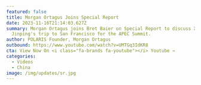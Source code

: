 ```yaml
---
featured: false
title: Morgan Ortagus Joins Special Report
date: 2023-11-16T21:14:03.627Z
summary: Morgan Ortagus joins Bret Baier on Special Report to discuss Xi
  Jinping's trip to San Francisco for the APEC Summit.
author: POLARIS Founder, Morgan Ortagus
outbound: https://www.youtube.com/watch?v=UMTGq3IdKR8
cta: View Now On <i class="fa-brands fa-youtube"></i> Youtube →
categories:
  - Videos
  - China
image: /img/updates/sr.jpg
---
```

